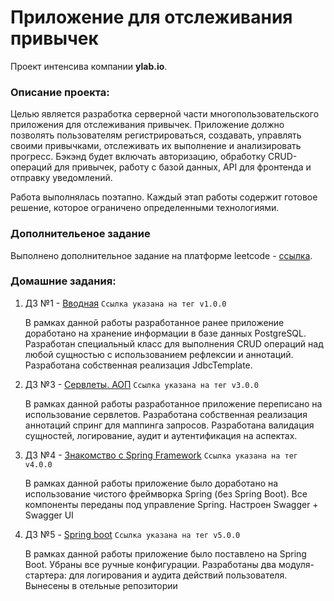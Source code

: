 # Приложение для отслеживания привычек
Проект интенсива компании **ylab.io**.

### Описание проекта:
Целью является разработка серверной части многопользовательского приложения для отслеживания привычек.
Приложение должно позволять пользователям регистрироваться, создавать, управлять своими привычками, отслеживать их
выполнение и анализировать прогресс. Бэкэнд будет включать авторизацию, обработку CRUD-операций для привычек, работу с
базой данных, API для фронтенда и отправку уведомлений.

Работа выполнялась поэтапно. Каждый этап работы содержит готовое решение, которое ограничено определенными технологиями.

### Дополнительеное задание
Выполнено дополнительное задание на платформе leetcode - [ссылка](leetcode.png).

### Домашние задания:
1. ДЗ №1 - [Вводная](https://github.com/sabitovka/ylab-java-v/tree/v1.0.0) `Ссылка указана на тег v1.0.0`

   В рамках данной работы разработанное ранее приложение доработано на хранение информации в базе данных PostgreSQL.
   Разработан специальный класс для выполнения CRUD операций над любой сущностью с использованием рефлексии и аннотаций.
   Разработана собственная реализация JdbcTemplate.

2. ДЗ №3 - [Сервлеты. АОП](https://github.com/sabitovka/ylab-java-v/tree/v3.0.0) `Ссылка указана на тег v3.0.0`

   В рамках данной работы разработанное приложение переписано на использование сервлетов. Разработана собственная реализация аннотаций спринг для маппинга запросов.
   Разработана валидация сущностей, логирование, аудит и аутентификация на аспектах.

3. ДЗ №4 - [Знакомство с Spring Framework](https://github.com/sabitovka/ylab-java-v/tree/v4.0.0) `Ссылка указана на тег v4.0.0`

   В рамках данной работы приложение было доработано на использование чистого фреймворка Spring (без Spring Boot).
   Все компоненты переданы под управление Spring. Настроен Swagger + Swagger UI

4. ДЗ №5 - [Spring boot](https://github.com/sabitovka/ylab-java-v/tree/v5.0.0) `Ссылка указана на тег v5.0.0`

   В рамках данной работы приложение было поставлено на Spring Boot. Убраны все ручные конфигурации. Разработаны два модуля-стартера:
   для логирования и аудита действий пользователя. Вынесены в отельные репозитории
